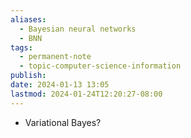 ```yaml
---
aliases:
  - Bayesian neural networks
  - BNN
tags:
  - permanent-note
  - topic-computer-science-information
publish: 
date: 2024-01-13 13:05
lastmod: 2024-01-24T12:20:27-08:00
---
```

- Variational Bayes?